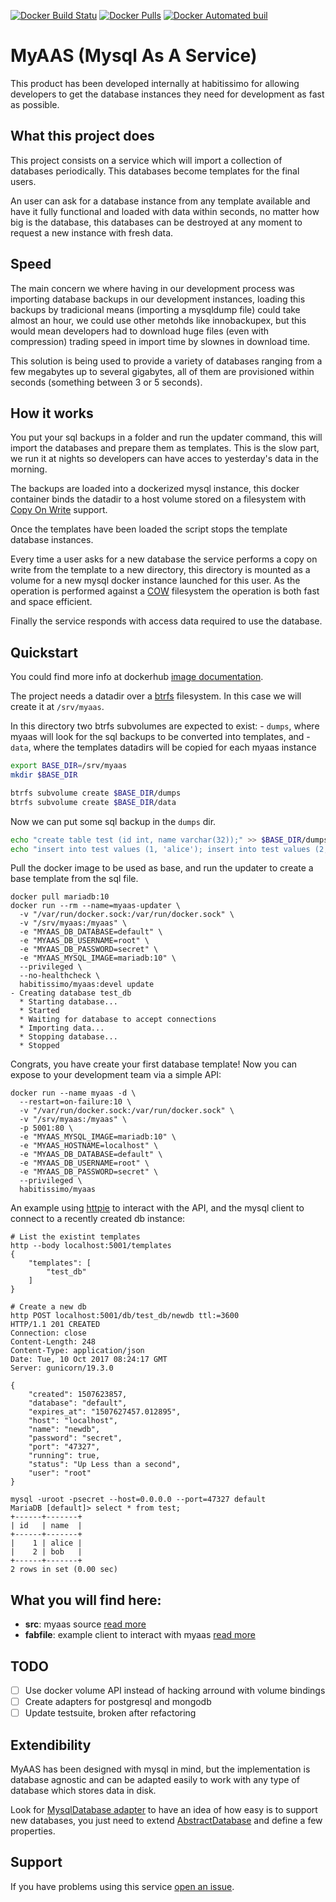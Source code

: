 [![Docker Build Statu](https://img.shields.io/docker/build/habitissimo/myaas.svg)]()
[![Docker Pulls](https://img.shields.io/docker/pulls/habitissimo/myaas.svg)]()
[![Docker Automated buil](https://img.shields.io/docker/automated/habitissimo/myaas.svg)]()

# MyAAS (Mysql As A Service)

This product has been developed internally at habitissimo for allowing developers to get the database instances they need for development as fast as possible.

## What this project does

This project consists on a service which will import a collection of databases periodically. This databases become templates for the final users.

An user can ask for a database instance from any template available and have it fully functional and loaded with data within seconds, no matter how big is the database, this databases can be destroyed at any moment to request a new instance with fresh data.

## Speed

The main concern we where having in our development process was importing database backups in our development instances, loading this backups by tradicional means (importing a mysqldump file) could take almost an hour, we could use other metohds like innobackupex, but this would mean developers had to download huge files (even with compression) trading speed in import time by slownes in download time.

This solution is being used to provide a variety of databases ranging from a few megabytes up to several gigabytes, all of them are provisioned within seconds (something between 3 or 5 seconds).

## How it works

You put your sql backups in a folder and run the updater command, this will import the databases and prepare them as templates. This is the slow part, we run it at nights so developers can have acces to yesterday's data in the morning.

The backups are loaded into a dockerized mysql instance, this docker container binds the datadir to a host volume stored on a filesystem with [Copy On Write](https://es.wikipedia.org/wiki/Copy-on-write) support.

Once the templates have been loaded the script stops the template database instances.

Every time a user asks for a new database the service performs a copy on write from the template to a new directory, this directory is mounted as a volume
for a new mysql docker instance launched for this user. As the operation is performed against a [COW](https://es.wikipedia.org/wiki/Copy-on-write) filesystem the operation is both fast and space efficient.

Finally the service responds with access data required to use the database.

## Quickstart

You could find more info at dockerhub [image documentation](https://hub.docker.com/r/habitissimo/myaas/).

The project needs a datadir over a [btrfs](https://en.wikipedia.org/wiki/Btrfs) filesystem. In this case we will create it at `/srv/myaas`.

In this directory two btrfs subvolumes are expected to exist:
    - `dumps`, where myaas will look for the sql backups to be converted into templates, and
    - `data`, where the templates datadirs will be copied for each myaas instance

```bash
export BASE_DIR=/srv/myaas
mkdir $BASE_DIR

btrfs subvolume create $BASE_DIR/dumps
btrfs subvolume create $BASE_DIR/data
```

Now we can put some sql backup in the `dumps` dir.

```bash
echo "create table test (id int, name varchar(32));" >> $BASE_DIR/dumps/test_db.sql
echo "insert into test values (1, 'alice'); insert into test values (2, 'bob');" >> $BASE_DIR/dumps/test_db.sql
```

Pull the docker image to be used as base, and run the updater to create a base template from the sql file.

```
docker pull mariadb:10
docker run --rm --name=myaas-updater \
  -v "/var/run/docker.sock:/var/run/docker.sock" \
  -v "/srv/myaas:/myaas" \
  -e "MYAAS_DB_DATABASE=default" \
  -e "MYAAS_DB_USERNAME=root" \
  -e "MYAAS_DB_PASSWORD=secret" \
  -e "MYAAS_MYSQL_IMAGE=mariadb:10" \
  --privileged \
  --no-healthcheck \
  habitissimo/myaas:devel update
- Creating database test_db
  * Starting database...
  * Started
  * Waiting for database to accept connections
  * Importing data...
  * Stopping database...
  * Stopped
```

Congrats, you have create your first database template! Now you can expose to your development team via a simple API:

```
docker run --name myaas -d \
  --restart=on-failure:10 \
  -v "/var/run/docker.sock:/var/run/docker.sock" \
  -v "/srv/myaas:/myaas" \
  -p 5001:80 \
  -e "MYAAS_MYSQL_IMAGE=mariadb:10" \
  -e "MYAAS_HOSTNAME=localhost" \
  -e "MYAAS_DB_DATABASE=default" \
  -e "MYAAS_DB_USERNAME=root" \
  -e "MYAAS_DB_PASSWORD=secret" \
  --privileged \
  habitissimo/myaas
```

An example using [httpie](https://httpie.org/) to interact with the API, and the mysql client to connect to a recently created db instance:

```
# List the existint templates
http --body localhost:5001/templates
{
    "templates": [
        "test_db"
    ]
}

# Create a new db
http POST localhost:5001/db/test_db/newdb ttl:=3600
HTTP/1.1 201 CREATED
Connection: close
Content-Length: 248
Content-Type: application/json
Date: Tue, 10 Oct 2017 08:24:17 GMT
Server: gunicorn/19.3.0

{
    "created": 1507623857,
    "database": "default",
    "expires_at": "1507627457.012895",
    "host": "localhost",
    "name": "newdb",
    "password": "secret",
    "port": "47327",
    "running": true,
    "status": "Up Less than a second",
    "user": "root"
}

mysql -uroot -psecret --host=0.0.0.0 --port=47327 default
MariaDB [default]> select * from test;
+------+-------+
| id   | name  |
+------+-------+
|    1 | alice |
|    2 | bob   |
+------+-------+
2 rows in set (0.00 sec)
```

## What you will find here:

 - **src**: myaas source [read more](db/README.md)
 - **fabfile**: example client to interact with myaas [read more](fabfile/README.md)

## TODO
 - [ ] Use docker volume API instead of hacking arround with volume bindings
 - [ ] Create adapters for postgresql and mongodb
 - [ ] Update testsuite, broken after refactoring

## Extendibility

MyAAS has been designed with mysql in mind, but the implementation is database agnostic and can be adapted easily to work with any type of database which stores data in disk.

Look for [MysqlDatabase adapter](src/myaas/backends/mysql.py) to have an idea of how easy is to support new databases, you just need to extend [AbstractDatabase](src/myaas/backends/base.py) and define a few properties.
 
## Support

If you have problems using this service [open an issue](../../Habitissimo/myass/issues).
